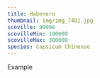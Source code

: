 ```yaml
---
title: Habenero
thumbnail: img/img_7401.jpg
scoville: 99998
scovilleMin: 100000
scovilleMax: 300000
species: Capsicum Chinense
---
```

Example